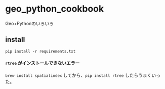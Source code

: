 # geo_python_cookbook
Geo+Pythonのいろいろ

## install

`pip install -r requirements.txt`

#### `rtree` がインストールできないエラー

`brew install spatialindex` してから、`pip install rtree` したらうまくいった。

